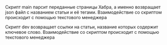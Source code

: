 Скрипт main парсит переданные страницы Хабра, а именно
возвращает json файл с названием статьи и её тегами. Взаимодействие
со скриптом происходит с помощью текстового менеджера

Скрипт dev возвращает ссылки на статьи, название которых содержит
ключевое слово. Взаимодействие
со скриптом происходит с помощью текстового менеджера
